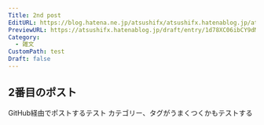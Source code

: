 ```yaml
---
Title: 2nd post
EditURL: https://blog.hatena.ne.jp/atsushifx/atsushifx.hatenablog.jp/atom/entry/6801883189129913320
PreviewURL: https://atsushifx.hatenablog.jp/draft/entry/1d78XC06ibCY9dM2y1yVofYePvQ
Category:
  - 雑文
CustomPath: test
Draft: false
---
```


## 2番目のポスト

GitHub経由でポストするテスト
カテゴリー、タグがうまくつくかもテストする
